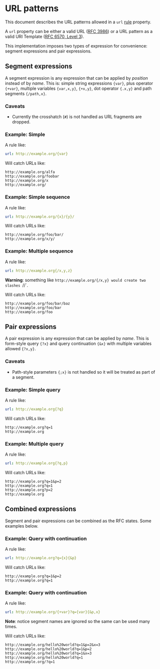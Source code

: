 # URL patterns

This document describes the URL patterns allowed in a `url` [rule](./rules.md) property.

A `url` property can be either a valid URL ([RFC 3986](https://tools.ietf.org/html/rfc3986))
or a URL pattern as a valid URI Template ([RFC 6570, Level 3](https://tools.ietf.org/html/rfc6570)).

This implementation imposes two types of expression for convenience: segment
expressions and pair expressions.

## Segment expressions

A segment expression is any expression that can be applied by _position_ instead
of by _name_.  This is: simple string expressions `{var}`, plus operator `{+var}`,
multiple variables `{var,x,y}`, `{+x,y}`, dot operator `{.x,y}` and path segments
`{/path,x}`.

### Caveats

* Currently the crosshatch (`#`) is not handled as URL fragments are dropped.

### Example: Simple

A rule like:

```yaml
url: http://example.org/{var}
```

Will catch URLs like:

```
http://example.org/alfa
http://example.org/foobar
http://example.org/x
http://example.org/
```

### Example: Simple sequence

A rule like:

```yaml
url: http://example.org/{x}/{y}/
```

Will catch URLs like:

```
http://example.org/foo/bar/
http://example.org/x/y/
```

### Example: Multiple sequence

A rule like:

```yaml
url: http://example.org{/x,y,z}
```

**Warning**: something like `http://example.org/{/x,y} would create two slashes `//`.

Will catch URLs like:

```
http://example.org/foo/bar/baz
http://example.org/foo/bar
http://example.org/foo
```

## Pair expressions

A pair expression is any expression that can be applied by _name_.  This is
form-style query `{?x}` and query continuation `{&x}` with multiple variables
allowed `{?x,y}`.

### Caveats

* Path-style parameters `{;x}` is not handled so it will be treated as part of
a segment.


### Example: Simple query

A rule like:

```yaml
url: http://example.org{?q}
```

Will catch URLs like:

```
http://example.org?q=1
http://example.org
```

### Example: Multiple query

A rule like:

```yaml
url: http://example.org{?q,p}
```

Will catch URLs like:

```
http://example.org?q=1&p=2
http://example.org?q=1
http://example.org?p=2
http://example.org
```


## Combined expressions

Segment and pair expressions can be combined as the RFC states. Some examples below.

### Example: Query with continuation

A rule like:

```yaml
url: http://example.org?q={x}{&p}
```

Will catch URLs like:

```
http://example.org?q=1&p=2
http://example.org?q=1
```

### Example: Query with continuation

A rule like:

```yaml
url: http://example.org/{+var}?q={var}{&p,x}
```

**Note**: notice segment names are ignored so the same can be used many times.

Will catch URLs like:

```
http://example.org/hello%20world?q=1&p=2&x=3
http://example.org/hello%20world?q=1&p=2
http://example.org/hello%20world?q=1&x=3
http://example.org/hello%20world?q=1
http://example.org/?q=1
```
